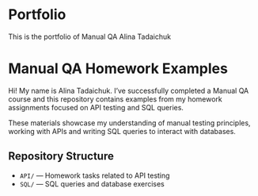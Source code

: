 # Portfolio
This is the portfolio of Manual QA Alina Tadaichuk

# Manual QA Homework Examples

Hi! My name is Alina Tadaichuk. I’ve successfully completed a Manual QA course and this repository contains examples from my homework assignments focused on API testing and SQL queries.

These materials showcase my understanding of manual testing principles, working with APIs and writing SQL queries to interact with databases.

## Repository Structure
- `API/` — Homework tasks related to API testing
- `SQL/` — SQL queries and database exercises

